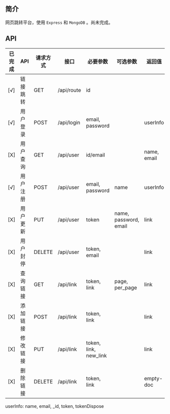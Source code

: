 
## 简介
网页跳转平台，使用 `Express` 和 `MongoDB` 。尚未完成。

## API
|已完成|API|请求方式|接口|必要参数|可选参数|返回值|所需权限|
|------|---|-------|----|-------|-------|------|------|
|[√]|链接跳转|GET|/api/route|id|||guest+|
|[√]|用户登录|POST|/api/login|email, password||userInfo|guest|
|[X]|用户查询|GET|/api/user|id/email||name, email|guest+|
|[√]|用户注册|POST|/api/user|email, password|name|userInfo|guest|
|[X]|用户更新|PUT|/api/user|token|name, password, email|link|owner+|
|[X]|用户封停|DELETE|/api/user|token, email||link|admin|
|[X]|查询链接|GET|/api/link|token, link|page, per_page|link|owner+|
|[X]|添加链接|POST|/api/link|token, link||link|user+|
|[X]|修改链接|PUT|/api/link|token, link, new_link||link|owner+|
|[X]|删除链接|DELETE|/api/link|token, link||empty-doc|owner+|

userInfo: name, email, _id, token, tokenDispose